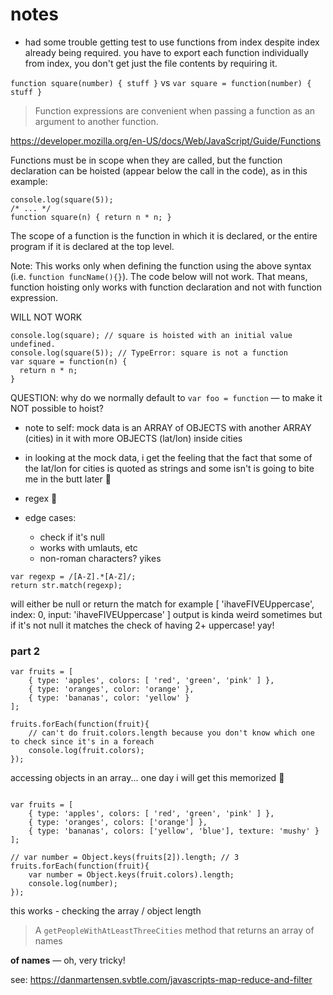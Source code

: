 # notes

* had some trouble getting test to use functions from index despite index already being required. you have to export each function individually from index, you don't get just the file contents by requiring it.

`function square(number) { stuff }` vs `var square = function(number) { stuff }`

> Function expressions are convenient when passing a function as an argument to another function.

https://developer.mozilla.org/en-US/docs/Web/JavaScript/Guide/Functions

Functions must be in scope when they are called, but the function declaration can be hoisted (appear below the call in the code), as in this example:

```
console.log(square(5));
/* ... */
function square(n) { return n * n; }
```

The scope of a function is the function in which it is declared, or the entire program if it is declared at the top level.

Note: This works only when defining the function using the above syntax (i.e. `function funcName(){}`). The code below will not work. That means, function hoisting only works with function declaration and not with function expression.

WILL NOT WORK
```
console.log(square); // square is hoisted with an initial value undefined.
console.log(square(5)); // TypeError: square is not a function
var square = function(n) {
  return n * n;
}
```

QUESTION: why do we normally default to `var foo = function` — to make it NOT possible to hoist?

* note to self: mock data is an ARRAY of OBJECTS with another ARRAY (cities) in it with more OBJECTS (lat/lon) inside cities
* in looking at the mock data, i get the feeling that the fact that some of the lat/lon for cities is quoted as strings and some isn't is going to bite me in the butt later :grimacing:


* regex 👿


* edge cases:
    * check if it's null
    * works with umlauts, etc
    * non-roman characters? yikes


```
var regexp = /[A-Z].*[A-Z]/;
return str.match(regexp);
```
will either be null or return the match
for example [ 'ihaveFIVEUppercase', index: 0, input: 'ihaveFIVEUppercase' ]
output is kinda weird sometimes but if it's not null it matches the check of having 2+ uppercase! yay!


### part 2

```
var fruits = [
    { type: 'apples', colors: [ 'red', 'green', 'pink' ] },
    { type: 'oranges', color: 'orange' },
    { type: 'bananas', color: 'yellow' }
];

fruits.forEach(function(fruit){
    // can't do fruit.colors.length because you don't know which one to check since it's in a foreach
    console.log(fruit.colors);
});
```

accessing objects in an array... one day i will get this memorized 😬


```

var fruits = [
    { type: 'apples', colors: [ 'red', 'green', 'pink' ] },
    { type: 'oranges', colors: ['orange'] },
    { type: 'bananas', colors: ['yellow', 'blue'], texture: 'mushy' }
];

// var number = Object.keys(fruits[2]).length; // 3
fruits.forEach(function(fruit){
    var number = Object.keys(fruit.colors).length;
    console.log(number);
});
```

this works - checking the array / object length


> A `getPeopleWithAtLeastThreeCities` method that returns an array of names

**of names** — oh, very tricky!


see: https://danmartensen.svbtle.com/javascripts-map-reduce-and-filter 
